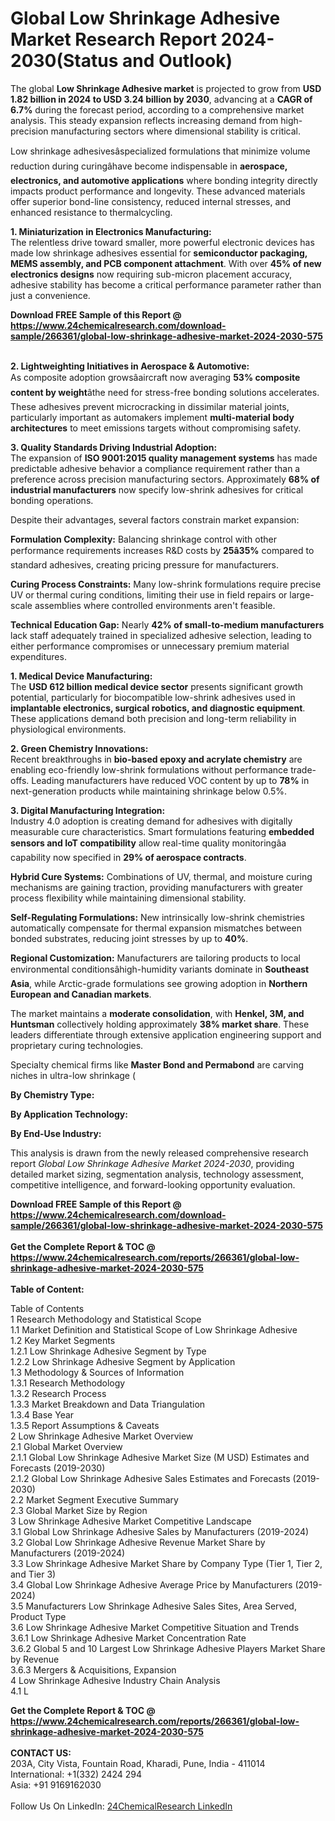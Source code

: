 <h1>Global Low Shrinkage Adhesive Market Research Report 2024-2030(Status and Outlook)</h1><p>The global <strong>Low Shrinkage Adhesive market</strong> is projected to grow from <strong>USD 1.82 billion in 2024 to USD 3.24 billion by 2030</strong>, advancing at a <strong>CAGR of 6.7%</strong> during the forecast period, according to a comprehensive market analysis. This steady expansion reflects increasing demand from high-precision manufacturing sectors where dimensional stability is critical.</p><p>Low shrinkage adhesivesâspecialized formulations that minimize volume reduction during curingâhave become indispensable in <strong>aerospace, electronics, and automotive applications</strong> where bonding integrity directly impacts product performance and longevity. These advanced materials offer superior bond-line consistency, reduced internal stresses, and enhanced resistance to thermalcycling.</p><p><strong>1. Miniaturization in Electronics Manufacturing:</strong><br>
The relentless drive toward smaller, more powerful electronic devices has made low shrinkage adhesives essential for <strong>semiconductor packaging, MEMS assembly, and PCB component attachment</strong>. With over <strong>45% of new electronics designs</strong> now requiring sub-micron placement accuracy, adhesive stability has become a critical performance parameter rather than just a convenience.</p><div><b>Download FREE Sample of this Report @ 
            <a href="https://www.24chemicalresearch.com/download-sample/266361/global-low-shrinkage-adhesive-market-2024-2030-575">
            https://www.24chemicalresearch.com/download-sample/266361/global-low-shrinkage-adhesive-market-2024-2030-575</a></b></div><br><p><strong>2. Lightweighting Initiatives in Aerospace &amp; Automotive:</strong><br>
As composite adoption growsâaircraft now averaging <strong>53% composite content by weight</strong>âthe need for stress-free bonding solutions accelerates. These adhesives prevent microcracking in dissimilar material joints, particularly important as automakers implement <strong>multi-material body architectures</strong> to meet emissions targets without compromising safety.</p><p><strong>3. Quality Standards Driving Industrial Adoption:</strong><br>
The expansion of <strong>ISO 9001:2015 quality management systems</strong> has made predictable adhesive behavior a compliance requirement rather than a preference across precision manufacturing sectors. Approximately <strong>68% of industrial manufacturers</strong> now specify low-shrink adhesives for critical bonding operations.</p><p>Despite their advantages, several factors constrain market expansion:</p><p><strong>Formulation Complexity:</strong> Balancing shrinkage control with other performance requirements increases R&amp;D costs by <strong>25â35%</strong> compared to standard adhesives, creating pricing pressure for manufacturers.</p><p><strong>Curing Process Constraints:</strong> Many low-shrink formulations require precise UV or thermal curing conditions, limiting their use in field repairs or large-scale assemblies where controlled environments aren't feasible.</p><p><strong>Technical Education Gap:</strong> Nearly <strong>42% of small-to-medium manufacturers</strong> lack staff adequately trained in specialized adhesive selection, leading to either performance compromises or unnecessary premium material expenditures.</p><p><strong>1. Medical Device Manufacturing:</strong><br>
The <strong>USD 612 billion medical device sector</strong> presents significant growth potential, particularly for biocompatible low-shrink adhesives used in <strong>implantable electronics, surgical robotics, and diagnostic equipment</strong>. These applications demand both precision and long-term reliability in physiological environments.</p><p><strong>2. Green Chemistry Innovations:</strong><br>
Recent breakthroughs in <strong>bio-based epoxy and acrylate chemistry</strong> are enabling eco-friendly low-shrink formulations without performance trade-offs. Leading manufacturers have reduced VOC content by up to <strong>78%</strong> in next-generation products while maintaining shrinkage below 0.5%.</p><p><strong>3. Digital Manufacturing Integration:</strong><br>
Industry 4.0 adoption is creating demand for adhesives with digitally measurable cure characteristics. Smart formulations featuring <strong>embedded sensors and IoT compatibility</strong> allow real-time quality monitoringâa capability now specified in <strong>29% of aerospace contracts</strong>.</p><p><strong>Hybrid Cure Systems:</strong> Combinations of UV, thermal, and moisture curing mechanisms are gaining traction, providing manufacturers with greater process flexibility while maintaining dimensional stability.</p><p><strong>Self-Regulating Formulations:</strong> New intrinsically low-shrink chemistries automatically compensate for thermal expansion mismatches between bonded substrates, reducing joint stresses by up to <strong>40%</strong>.</p><p><strong>Regional Customization:</strong> Manufacturers are tailoring products to local environmental conditionsâhigh-humidity variants dominate in <strong>Southeast Asia</strong>, while Arctic-grade formulations see growing adoption in <strong>Northern European and Canadian markets</strong>.</p><p>The market maintains a <strong>moderate consolidation</strong>, with <strong>Henkel, 3M, and Huntsman</strong> collectively holding approximately <strong>38% market share</strong>. These leaders differentiate through extensive application engineering support and proprietary curing technologies.</p><p>Specialty chemical firms like <strong>Master Bond and Permabond</strong> are carving niches in ultra-low shrinkage (

</p><p><strong>By Chemistry Type:</strong></p><p><strong>By Application Technology:</strong></p><p><strong>By End-Use Industry:</strong></p><p>This analysis is drawn from the newly released comprehensive research report <em>Global Low Shrinkage Adhesive Market 2024-2030</em>, providing detailed market sizing, segmentation analysis, technology assessment, competitive intelligence, and forward-looking opportunity evaluation.</p><div><b>Download FREE Sample of this Report @ 
            <a href="https://www.24chemicalresearch.com/download-sample/266361/global-low-shrinkage-adhesive-market-2024-2030-575">
            https://www.24chemicalresearch.com/download-sample/266361/global-low-shrinkage-adhesive-market-2024-2030-575</a></b></div><br><div><b>Get the Complete Report & TOC @ 
            <a href="https://www.24chemicalresearch.com/reports/266361/global-low-shrinkage-adhesive-market-2024-2030-575">
            https://www.24chemicalresearch.com/reports/266361/global-low-shrinkage-adhesive-market-2024-2030-575</a></b></div><br>
            <b>Table of Content:</b><p>Table of Contents<br />
1 Research Methodology and Statistical Scope<br />
1.1 Market Definition and Statistical Scope of Low Shrinkage Adhesive<br />
1.2 Key Market Segments<br />
1.2.1 Low Shrinkage Adhesive Segment by Type<br />
1.2.2 Low Shrinkage Adhesive Segment by Application<br />
1.3 Methodology & Sources of Information<br />
1.3.1 Research Methodology<br />
1.3.2 Research Process<br />
1.3.3 Market Breakdown and Data Triangulation<br />
1.3.4 Base Year<br />
1.3.5 Report Assumptions & Caveats<br />
2 Low Shrinkage Adhesive Market Overview<br />
2.1 Global Market Overview<br />
2.1.1 Global Low Shrinkage Adhesive Market Size (M USD) Estimates and Forecasts (2019-2030)<br />
2.1.2 Global Low Shrinkage Adhesive Sales Estimates and Forecasts (2019-2030)<br />
2.2 Market Segment Executive Summary<br />
2.3 Global Market Size by Region<br />
3 Low Shrinkage Adhesive Market Competitive Landscape<br />
3.1 Global Low Shrinkage Adhesive Sales by Manufacturers (2019-2024)<br />
3.2 Global Low Shrinkage Adhesive Revenue Market Share by Manufacturers (2019-2024)<br />
3.3 Low Shrinkage Adhesive Market Share by Company Type (Tier 1, Tier 2, and Tier 3)<br />
3.4 Global Low Shrinkage Adhesive Average Price by Manufacturers (2019-2024)<br />
3.5 Manufacturers Low Shrinkage Adhesive Sales Sites, Area Served, Product Type<br />
3.6 Low Shrinkage Adhesive Market Competitive Situation and Trends<br />
3.6.1 Low Shrinkage Adhesive Market Concentration Rate<br />
3.6.2 Global 5 and 10 Largest Low Shrinkage Adhesive Players Market Share by Revenue<br />
3.6.3 Mergers & Acquisitions, Expansion<br />
4 Low Shrinkage Adhesive Industry Chain Analysis<br />
4.1 L</p><div><b>Get the Complete Report & TOC @ 
            <a href="https://www.24chemicalresearch.com/reports/266361/global-low-shrinkage-adhesive-market-2024-2030-575">
            https://www.24chemicalresearch.com/reports/266361/global-low-shrinkage-adhesive-market-2024-2030-575</a></b></div><br><b>CONTACT US:</b><br>
            203A, City Vista, Fountain Road, Kharadi, Pune, India - 411014<br>
            International: +1(332) 2424 294<br>
            Asia: +91 9169162030 <br><br>
            Follow Us On LinkedIn: <a href="https://www.linkedin.com/company/24chemicalresearch/">24ChemicalResearch LinkedIn</a>